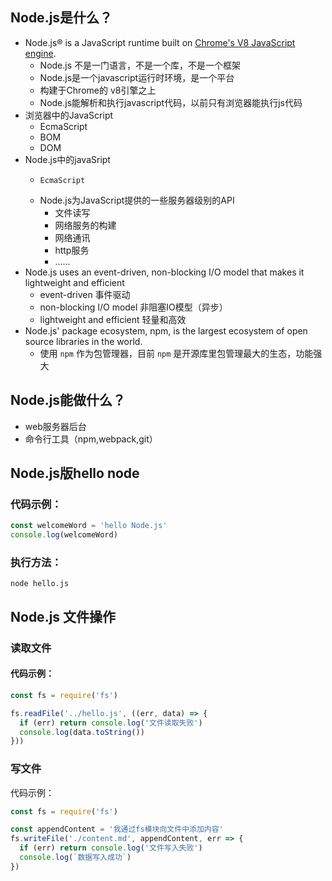 ## Node.js是什么？

* Node.js® is a JavaScript runtime built on [Chrome's V8 JavaScript engine](https://v8.dev/).
  * Node.js 不是一门语言，不是一个库，不是一个框架
  * Node.js是一个javascript运行时环境，是一个平台
  * 构建于Chrome的 v8引擎之上
  * Node.js能解析和执行javascript代码，以前只有浏览器能执行js代码
* 浏览器中的JavaScript
  *  EcmaScript
  * BOM
  * DOM
* Node.js中的javaSript
  * 	EcmaScript
  * Node.js为JavaScript提供的一些服务器级别的API
    * 	文件读写
    * 	网络服务的构建
    * 	网络通讯
    * 	http服务
    * 	......
* Node.js uses an event-driven, non-blocking I/O model that makes it lightweight and efficient
  * event-driven 事件驱动
  *  non-blocking I/O model 非阻塞IO模型（异步）
  * lightweight and efficient 轻量和高效
* Node.js' package ecosystem, npm, is the largest ecosystem of open source libraries in the world.
  * 使用 `npm` 作为包管理器，目前 `npm` 是开源库里包管理最大的生态，功能强大



## Node.js能做什么？

* web服务器后台
* 命令行工具（npm,webpack,git）



## Node.js版hello node

### 代码示例：

```javascript
const welcomeWord = 'hello Node.js'
console.log(welcomeWord)
```

### 执行方法：

`node hello.js`



## Node.js 文件操作

### 读取文件

#### 代码示例：

```javascript
const fs = require('fs')

fs.readFile('../hello.js', ((err, data) => {
  if (err) return console.log('文件读取失败')
  console.log(data.toString())
}))
```

### 写文件

代码示例：

```javascript
const fs = require('fs')

const appendContent = '我通过fs模块向文件中添加内容'
fs.writeFile('./content.md', appendContent, err => {
  if (err) return console.log('文件写入失败')
  console.log(`数据写入成功`)
})
```



